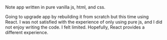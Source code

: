 Note app written in pure vanilla js, html, and css.

Going to upgrade app by rebuilding it from scratch but this time using React.
I was not satisfied with the experience of only using pure js, and I did not enjoy writing the code. I felt limited.
Hopefully, React provides a different experience.
